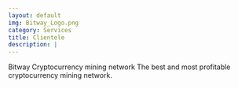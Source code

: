 ```yaml
---
layout: default
img: Bitway_Logo.png
category: Services
title: Clientele
description: | 
---
```

Bitway 
Cryptocurrency mining network
The best and most profitable cryptocurrency mining network. 
